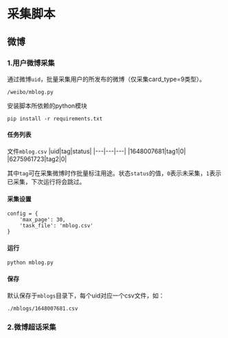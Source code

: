 # 采集脚本

## 微博
### 1.用户微博采集
通过微博`uid`，批量采集用户的所发布的微博（仅采集card_type=9类型）。
```
/weibo/mblog.py
```
安装脚本所依赖的python模块
```
pip install -r requirements.txt
```
#### 任务列表
文件`mblog.csv`
|uid|tag|status|
|---|---|---|
|1648007681|tag1|0|
|6275961723|tag2|0|

其中`tag`可在采集微博时作批量标注用途。状态`status`的值，`0`表示未采集，`1`表示已采集，下次运行将会跳过。
#### 采集设置
```
config = {
    'max_page': 30,
    'task_file': 'mblog.csv'
}
```
#### 运行
```
python mblog.py
```
#### 保存
默认保存于`mblogs`目录下，每个uid对应一个csv文件，如：
```
./mblogs/1648007681.csv
```

### 2.微博超话采集
```

```
